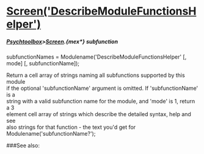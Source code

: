 # [Screen('DescribeModuleFunctionsHelper')](Screen-DescribeModuleFunctionsHelper) 
##### [Psychtoolbox](Psychtoolbox)>[Screen](Screen).{mex*} subfunction

subfunctionNames = Modulename('DescribeModuleFunctionsHelper' [, mode] [, subfunctionName]);

Return a cell array of strings naming all subfunctions supported by this module  
if the optional 'subfunctionName' argument is omitted. If 'subfunctionName' is a  
string with a valid subfunction name for the module, and 'mode' is 1, return a 3  
element cell array of strings which describe the detailed syntax, help and see  
also strings for that function - the text you'd get for  
Modulename('subfunctionName?');   


###See also:

